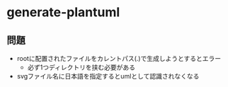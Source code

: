# generate-plantuml

## 問題

- rootに配置されたファイルをカレントパス(.)で生成しようとするとエラー
  - 必ず1つディレクトリを挟む必要がある
- svgファイル名に日本語を指定するとumlとして認識されなくなる
